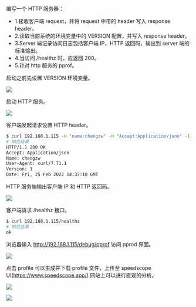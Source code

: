 编写一个 HTTP 服务器：
* 1.接收客户端 request，并将 request 中带的 header 写入 response header。
* 2.读取当前系统的环境变量中的 VERSION 配置，并写入 response header。
* 3.Server 端记录访问日志包括客户端 IP，HTTP 返回码，输出到 server 端的标准输出。
* 4.当访问 /healthz 时，应返回 200。
* 5.针对 http 服务的 pprof。

启动之前先设置 VERSION 环境变量。

![](https://chengzw258.oss-cn-beijing.aliyuncs.com/Article/20220225224048.png)

启动 HTTP 服务。

![](https://chengzw258.oss-cn-beijing.aliyuncs.com/Article/20220225224127.png)

客户端发起请求设置 HTTP header。

```bash
$ curl 192.168.1.115 -H "name:chengzw" -H "Accept:Application/json" -I
# 响应结果
HTTP/1.1 200 OK
Accept: Application/json
Name: chengzw
User-Agent: curl/7.71.1
Version: 1
Date: Fri, 25 Feb 2022 14:37:10 GMT

```

HTTP 服务端输出客户端 IP 和 HTTP 返回码。

![](https://chengzw258.oss-cn-beijing.aliyuncs.com/Article/20220225224229.png)

客户端请求 /healthz 接口。

```bash
$ curl 192.168.1.115/healthz
# 响应结果
ok
```

浏览器输入 http://192.168.1.115/debug/pprof 访问 pprod 界面。

![](https://chengzw258.oss-cn-beijing.aliyuncs.com/Article/20220225224501.png)

点击 profile 可以生成并下载 profile 文件，上传至 speedscope UI(https://www.speedscope.app/) 网站上可以进行直观的分析。

![](https://chengzw258.oss-cn-beijing.aliyuncs.com/Article/20220225224736.png)

![](https://chengzw258.oss-cn-beijing.aliyuncs.com/Article/20220225224746.png)
